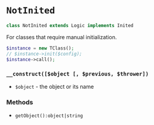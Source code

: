 # `NotInited`

```php
class NotInited extends Logic implements Inited
```

For classes that require manual initialization.

```php
$instance = new TClass();
// $instance->init($config);
$instance->call();
```

### `__construct([$object [, $previous, $thrower])`

 * `$object` - the object or its name

### Methods

 * `getObject():object|string`
